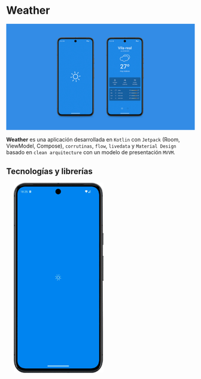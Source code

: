 # Weather

![Screenshot de la app](./app/assets/screenshots/weather_github_cover.jpg)

**Weather** es una aplicación desarrollada en `Kotlin` con `Jetpack` (Room, ViewModel, Compose), `corrutinas`, `flow`, `livedata` y `Material Design` basado en `clean arquitecture` con un modelo de presentación `MVVM`.

## Tecnologías y librerías

<p float="right">
  <img src="./app/assets/screenshots/weather_gif.gif" width="240px" style="margin-left: 20px;" />
</p>